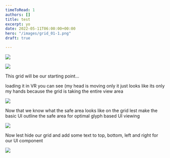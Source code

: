 ```yaml
---
timeToRead: 1
authors: []
title: test
excerpt: yo
date: 2022-05-11T06:00:00+00:00
hero: "/images/grid_01-1.png"
draft: true

---
```

![](/images/24293310_2073454786206858_2480708840278982656_n.jpeg)

![](/images/grid_01-1.png)

This grid will be our starting point...

loading it in VR you can see (my head is moving only it just looks like its only my hands because the grid is taking the entire view area

![](/images/testoutput-1.gif)

Now that we know what the safe area looks like on the grid lest make the basic UI outline the safe area for optimal glyph based UI viewing 

![](/images/screen-shot-2022-05-11-at-10-53-44-am.png)

Now lest hide our grid and add some text to top, bottom, left and right for our UI component 

![](/images/screen-shot-2022-05-11-at-11-18-13-am.png)